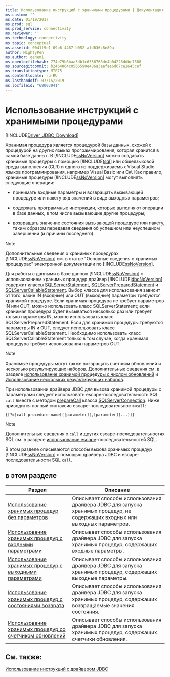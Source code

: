 ```yaml
---
title: Использование инструкций с хранимыми процедурами | Документация Майкрософт
ms.custom: ''
ms.date: 01/19/2017
ms.prod: sql
ms.prod_service: connectivity
ms.reviewer: ''
ms.technology: connectivity
ms.topic: conceptual
ms.assetid: 0041f9e1-09b6-4487-b052-afd636c8e89a
author: MightyPen
ms.author: genemi
ms.openlocfilehash: 774e79b6baa3db1c6356768de4b04226ddbc7688
ms.sourcegitcommit: b2464064c0566590e486a3aafae6d67ce2645cef
ms.translationtype: MTE75
ms.contentlocale: ru-RU
ms.lasthandoff: 07/15/2019
ms.locfileid: "68003941"
---
```

# <a name="using-statements-with-stored-procedures"></a>Использование инструкций с хранимыми процедурами

[!INCLUDE[Driver_JDBC_Download](../../includes/driver_jdbc_download.md)]

Хранимая процедура является процедурой базы данных, схожей с процедурой на других языках программирования, которая хранится в самой базе данных. В [!INCLUDE[ssNoVersion](../../includes/ssnoversion-md.md)] можно создавать хранимые процедуры с помощью [!INCLUDE[tsql](../../includes/tsql-md.md)] или общеязыковой среды выполнения (CLR) и одного из поддерживаемых Visual Studio языков программирования, например Visual Basic или C#. Как правило, хранимые процедуры [!INCLUDE[ssNoVersion](../../includes/ssnoversion-md.md)] могут выполнять следующие операции:  
  
- принимать входные параметры и возвращать вызывающей процедуре или пакету ряд значений в виде выходных параметров;  
  
- содержать программные инструкции, которые выполняют операции в базе данных, в том числе вызывающие другие процедуры;  
  
- возвращать значение состояния вызывающей процедуре или пакету, таким образом передавая сведения об успешном или неуспешном завершении (и причины последнего).  
  
> [!NOTE]  
> Дополнительные сведения о хранимых процедурах [!INCLUDE[ssNoVersion](../../includes/ssnoversion-md.md)] см. в статье "Основные сведения о хранимых процедурах" электронной документации по [!INCLUDE[ssNoVersion](../../includes/ssnoversion-md.md)].  
  
Для работы с данными в базе данных [!INCLUDE[ssNoVersion](../../includes/ssnoversion-md.md)] с использованием хранимых процедур драйвер [!INCLUDE[jdbcNoVersion](../../includes/jdbcnoversion_md.md)] содержит классы [SQLServerStatement](../../connect/jdbc/reference/sqlserverstatement-class.md), [SQLServerPreparedStatement](../../connect/jdbc/reference/sqlserverpreparedstatement-class.md) и [SQLServerCallableStatement](../../connect/jdbc/reference/sqlservercallablestatement-class.md). Выбор класса для использования зависит от того, какие IN (входные) или OUT (выходные) параметры требуются хранимой процедуре. Если хранимая процедура не требует параметров IN или OUT, можно использовать класс SQLServerStatement; если хранимая процедура будет вызываться несколько раз или требует только параметры IN, можно использовать класс SQLServerPreparedStatement. Если для хранимой процедуры требуются параметры IN и OUT, следует использовать класс SQLServerCallableStatement. Необходимо использовать класс SQLServerCallableStatement только в том случае, когда хранимая процедура требует использования параметров OUT.  
  
> [!NOTE]  
> Хранимые процедуры могут также возвращать счетчики обновлений и несколько результирующих наборов. Дополнительные сведения см. в разделе [использование хранимой процедуры с числом обновлений](../../connect/jdbc/using-a-stored-procedure-with-an-update-count.md) и [Использование нескольких результирующих наборов](../../connect/jdbc/using-multiple-result-sets.md).  
  
При использовании драйвера JDBC для вызова хранимой процедуры с параметрами следует использовать escape-последовательность SQL `call` вместе с методом [prepareCall](../../connect/jdbc/reference/preparecall-method-sqlserverconnection.md) класса [SQLServerConnection](../../connect/jdbc/reference/sqlserverconnection-class.md). Ниже приводится полный синтаксис escape-последовательности`call`:  
  
 `{[?=]call procedure-name[([parameter][,[parameter]]...)]}`  
  
> [!NOTE]  
> Дополнительные сведения о `call` и других escape-последовательностях SQL см. в разделе [использование escape](../../connect/jdbc/using-sql-escape-sequences.md)-последовательностей SQL.  
  
В этом разделе описываются способы вызова хранимых процедур [!INCLUDE[ssNoVersion](../../includes/ssnoversion-md.md)] с помощью драйвера JDBC и escape-последовательности SQL `call`.  
  
## <a name="in-this-section"></a>в этом разделе  
  
|Раздел|Описание|  
|-----------|-----------------|  
|[Использование хранимых процедур без параметров](../../connect/jdbc/using-a-stored-procedure-with-no-parameters.md)|Описывает способы использования драйвера JDBC для запуска хранимых процедур, не содержащих входных или выходных параметров.|  
|[Использование хранимых процедур с входными параметрами](../../connect/jdbc/using-a-stored-procedure-with-input-parameters.md)|Описывает способы использования драйвера JDBC для запуска хранимых процедур, содержащих входные параметры.|  
|[Использование хранимых процедур с выходными параметрами](../../connect/jdbc/using-a-stored-procedure-with-output-parameters.md)|Описывает способы использования драйвера JDBC для запуска хранимых процедур, содержащих выходные параметры.|  
|[Использование хранимых процедур с состояниями возврата](../../connect/jdbc/using-a-stored-procedure-with-a-return-status.md)|Описывает способы использования драйвера JDBC для запуска хранимых процедур, содержащих возвращаемые значения состояния.|  
|[Использование хранимых процедур со счетчиком обновлений](../../connect/jdbc/using-a-stored-procedure-with-an-update-count.md)|Описывает способы использования драйвера JDBC для запуска хранимых процедур, содержащих счетчики обновления.|  
  
## <a name="see-also"></a>См. также:

[Использование инструкций с драйвером JDBC](../../connect/jdbc/using-statements-with-the-jdbc-driver.md)  

